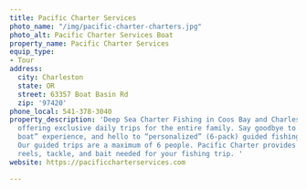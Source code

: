 ```yaml
---
title: Pacific Charter Services
photo_name: "/img/pacific-charter-charters.jpg"
photo_alt: Pacific Charter Services Boat
property_name: Pacific Charter Services
equip_type:
- Tour
address:
  city: Charleston
  state: OR
  street: 63357 Boat Basin Rd
  zip: '97420'
phone_local: 541-378-3040
property_description: 'Deep Sea Charter Fishing in Coos Bay and Charleston, Oregon
  offering exclusive daily trips for the entire family. Say goodbye to the “party
  boat” experience, and hello to “personalized” (6-pack) guided fishing adventure.
  Our guided trips are a maximum of 6 people. Pacific Charter provides all the rods,
  reels, tackle, and bait needed for your fishing trip. '
website: https://pacificcharterservices.com

---
```

